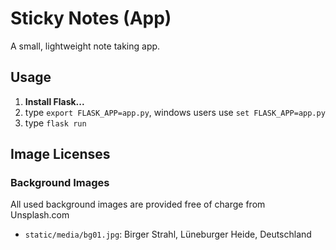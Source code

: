 # Sticky Notes (App)

A small, lightweight note taking app.

## Usage

1. **Install Flask...**
1. type ```export FLASK_APP=app.py```, windows users use ```set FLASK_APP=app.py```
1. type ```flask run```

## Image Licenses

### Background Images
All used background images are provided free of charge from Unsplash.com
- ```static/media/bg01.jpg```: Birger Strahl, Lüneburger Heide, Deutschland